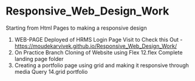 # Responsive_Web_Design_Work
Starting from Html Pages to making a responsive design


1. WEB-PAGE Deployed of HRMS Login Page Visit to Check this Out - https://moudekarvivek.github.io/Responsive_Web_Design_Work/
2. On Practice Branch Cloning of Website using Flex 12.flex Complete landing page folder 
3. Creating a portfolio page using grid and making it responsive through media Query 14.grid portfolio
